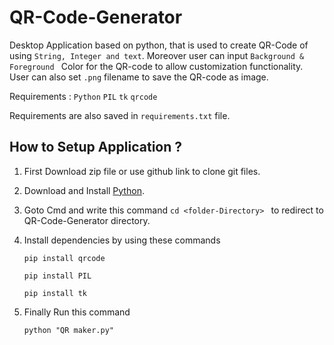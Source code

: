 # QR-Code-Generator
Desktop Application based on python, that is used to create QR-Code of using `String, Integer and text`. Moreover user can input `Background & Foreground ` Color for the QR-code to allow customization functionality. User can also set `.png` filename to save the QR-code as image.

Requirements : `Python`  `PIL`  `tk`  `qrcode`

Requirements are also saved in `requirements.txt` file.


## How to Setup Application ?  

1) First Download zip file or use github link to clone git files.

2) Download and Install [Python](https://www.python.org/downloads/).

2) Goto Cmd and write this command  ```cd <folder-Directory> ``` to redirect to QR-Code-Generator directory.

3) Install dependencies by using these commands

   ```
   pip install qrcode 
   ```

   ```
   pip install PIL
   ```
  
   ```
   pip install tk 
   ```
 
  
4) Finally Run this command 
    ```
    python "QR maker.py"
    ```
